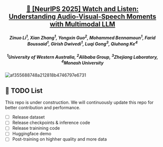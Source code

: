 <h2 align="center"> <a href="https://arxiv.org/pdf/2505.18110">🤖 [NeurIPS 2025] Watch and Listen: Understanding Audio-Visual-Speech Moments with Multimodal LLM</a></h2>
<h5 align="center"> Zinuo Li<sup>1</sup>, Xian Zhang<sup>1</sup>, Yongxin Guo<sup>2</sup>, Mohammed Bennamoun<sup>1</sup>, Farid Boussaid<sup>1</sup>, Girish Dwivedi<sup>1</sup>, Luqi Gong<sup>3</sup>, Qiuhong Ke<sup>4</sup> </h5>
<h5 align="center">  <sup>1</sup>University of Western Australia, <sup>2</sup>Alibaba Group, <sup>3</sup>Zhejiang Laboratory, <sup>4</sup>Monash University </h5>

![af355688748a212818b4746797e6731](https://github.com/user-attachments/assets/fbc89818-b878-4efe-b72c-959f35db169e)

## 📢 TODO List
This repo is under construction. We will continuously update this repo for better contribution and performance.
- [ ] Release dataset
- [ ] Release checkpoints & inference code
- [ ] Release trainining code
- [ ] Huggingface demo
- [ ] Post-training on highher quality and more data
